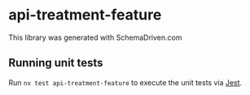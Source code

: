 
# api-treatment-feature

This library was generated with SchemaDriven.com

## Running unit tests

Run `nx test api-treatment-feature` to execute the unit tests via [Jest](https://jestjs.io).

